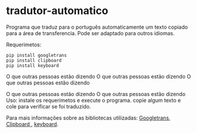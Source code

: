 # tradutor-automatico

Programa que traduz para o português automaticamente um texto copiado para a área de transferencia.
Pode ser adaptado para outros idiomas.

Requerimetos:
````
pip install googletrans
pip install clipboard
pip install keyboard

````
O que outras pessoas estão dizendo
O que outras pessoas estão dizendo
O que outras pessoas estão dizendo

O que outras pessoas estão dizendo
O que outras pessoas estão dizendo
Uso:
instale os requerimetos e execute o programa. copie algum texto e cole para verificar se foi traduzido.

Para mais informações sobre as bibliotecas utilizadas:
[Googletrans](https://pypi.org/project/googletrans/),
[Clipboard ](https://pypi.org/project/clipboard/),
[keyboard](https://github.com/boppreh/keyboard).
